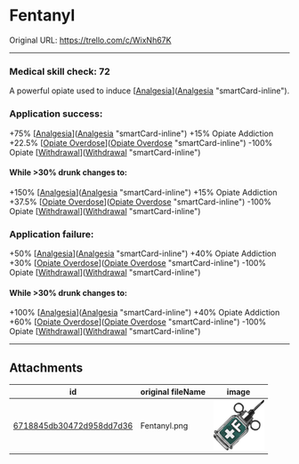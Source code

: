 # Fentanyl

Original URL: https://trello.com/c/WixNh67K

---

### Medical skill check: 72

A powerful opiate used to induce [[Analgesia](../Torso/Analgesia.md)]([Analgesia](../Torso/Analgesia.md) "smartCard-inline").

### Application success:

\+75% [[Analgesia](../Torso/Analgesia.md)]([Analgesia](../Torso/Analgesia.md) "smartCard-inline")
\+15% Opiate Addiction
\+22.5% [[Opiate Overdose](../Head_Brain/Opiate%20Overdose.md)]([Opiate Overdose](../Head_Brain/Opiate%20Overdose.md) "smartCard-inline")
\-100% Opiate [[Withdrawal](../Head_Brain/Withdrawal.md)]([Withdrawal](../Head_Brain/Withdrawal.md) "smartCard-inline")

#### While >30% drunk changes to:

\+150% [[Analgesia](../Torso/Analgesia.md)]([Analgesia](../Torso/Analgesia.md) "smartCard-inline")
\+15% Opiate Addiction
\+37.5% [[Opiate Overdose](../Head_Brain/Opiate%20Overdose.md)]([Opiate Overdose](../Head_Brain/Opiate%20Overdose.md) "smartCard-inline")
\-100% Opiate [[Withdrawal](../Head_Brain/Withdrawal.md)]([Withdrawal](../Head_Brain/Withdrawal.md) "smartCard-inline")

### Application failure:

\+50% [[Analgesia](../Torso/Analgesia.md)]([Analgesia](../Torso/Analgesia.md) "smartCard-inline")
\+40% Opiate Addiction
\+30% [[Opiate Overdose](../Head_Brain/Opiate%20Overdose.md)]([Opiate Overdose](../Head_Brain/Opiate%20Overdose.md) "smartCard-inline")
\-100% Opiate [[Withdrawal](../Head_Brain/Withdrawal.md)]([Withdrawal](../Head_Brain/Withdrawal.md) "smartCard-inline")

#### While >30% drunk changes to:

\+100% [[Analgesia](../Torso/Analgesia.md)]([Analgesia](../Torso/Analgesia.md) "smartCard-inline")
\+40% Opiate Addiction
\+60% [[Opiate Overdose](../Head_Brain/Opiate%20Overdose.md)]([Opiate Overdose](../Head_Brain/Opiate%20Overdose.md) "smartCard-inline")
\-100% Opiate [[Withdrawal](../Head_Brain/Withdrawal.md)]([Withdrawal](../Head_Brain/Withdrawal.md) "smartCard-inline")

---

## Attachments

id | original fileName | image
---|---|---
[6718845db30472d958dd7d36](./Fentanyl%20-%20Attachments/6718845db30472d958dd7d36.png) | Fentanyl.png | ![Fentanyl.png\|200](./Fentanyl%20-%20Attachments/6718845db30472d958dd7d36.png)